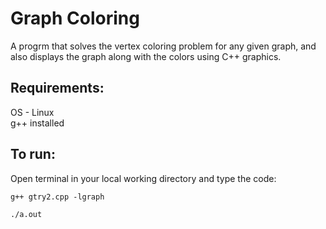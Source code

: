 # Graph Coloring
A progrm that solves the vertex coloring problem for any given graph, and also displays the graph along with the colors using C++ graphics.

## Requirements:
OS - Linux <br>
g++ installed

## To run:
Open terminal in your local working directory and type the code:
```
g++ gtry2.cpp -lgraph

./a.out
```
